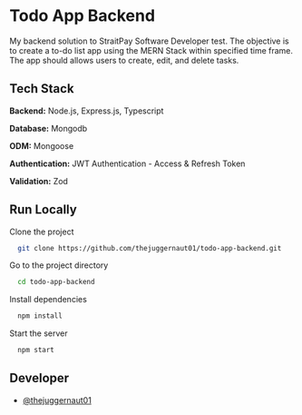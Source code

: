 # Todo App Backend

My backend solution to StraitPay Software Developer test.
The objective is to create a to-do list app using the MERN Stack within specified time frame.
The app should allows users to create, edit, and delete tasks.

## Tech Stack

**Backend:** Node.js, Express.js, Typescript

**Database:** Mongodb

**ODM:** Mongoose

**Authentication:** JWT Authentication - Access & Refresh Token

**Validation:** Zod

## Run Locally

Clone the project

```bash
  git clone https://github.com/thejuggernaut01/todo-app-backend.git
```

Go to the project directory

```bash
  cd todo-app-backend
```

Install dependencies

```bash
  npm install
```

Start the server

```bash
  npm start
```

## Developer

- [@thejuggernaut01](https://www.github.com/thejuggernaut01)
